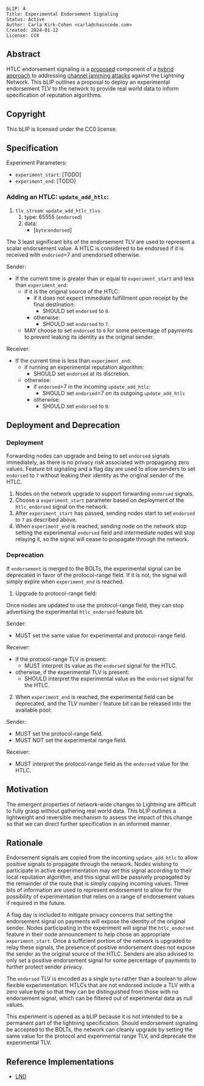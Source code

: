 ```
bLIP: 4
Title: Experimental Endorsement Signaling
Status: Active
Author: Carla Kirk-Cohen <carla@chaincode.com>
Created: 2024-01-12
License: CC0
```

## Abstract

HTLC endorsement signaling is a [proposed](https://github.com/lightning/bolts/pull/1071) 
component of a [hybrid approach](https://research.chaincode.com/2022/11/15/unjamming-lightning) 
to addressing [channel jamming attacks](https://bitcoinops.org/en/topics/channel-jamming-attacks) 
against the Lightning Network. This bLIP outlines a proposal to deploy an 
experimental endorsement TLV to the network to provide real world data to 
inform specification of reputation algorithms.

## Copyright

This bLIP is licensed under the CC0 license.

## Specification

Experiment Parameters:
* `experiment_start`: [TODO]
* `experiment_end`: [TODO]

### Adding an HTLC: `update_add_htlc`:

1. `tlv_stream`: `update_add_htlc_tlvs`
    1. type: 65555 (`endorsed`)
    2. data:
        * [`byte`:`endorsed`]

The 3 least significant bits of the endorsement TLV are used to represent a 
scalar endorsement value. A HTLC is considered to be endorsed if it is received
with `endorsed`=7 and unendorsed otherwise.

Sender:
* If the current time is greater than or equal to `experiment_start` and less 
  than `experiment_end`:
  * if it is the original source of the HTLC:
    * if it does not expect immediate fulfillment upon receipt by the 
      final destination: 
      * SHOULD set `endorsed` to `0`.
    * otherwise:  
      * SHOULD set `endorsed` to `7`.
  * MAY choose to set `endorsed` to `0` for some percentage of payments to 
    prevent leaking its identity as the original sender.

Receiver:
* If the current time is less than `experiment_end`:
  * if running an experimental reputation algorithm:
    * SHOULD set `endorsed` at its discretion.
  * otherwise: 
    * if `endorsed`=7 in the incoming `update_add_htlc`:
        * SHOULD set `endorsed`=7 on its outgoing `update_add_htlc`
    * otherwise: 
      * SHOULD set `endorsed` to `0`.

## Deployment and Deprecation

### Deployment 

Forwarding nodes can upgrade and being to set `endorsed` signals immediately, 
as there is no privacy risk associated with propagating zero values. Feature 
bit signaling and a flag day are used to allow senders to set `endorsed` to `7`
without leaking their identity as the original sender of the HTLC.

1. Nodes on the network upgrade to support forwarding `endorsed` signals. 
2. Choose a `experiment_start` parameter based on deployment of the 
  `htlc_endorsed` signal on the network.
3. After `experiment_start` has passed, sending nodes start to set `endorsed` 
   to `7` as described above.
4. When `experiment_end` is reached, sending node on the network stop setting 
   the experimental `endorsed` field and intermediate nodes will stop 
   relaying it, so the signal will cease to propagate through the network.

### Deprecation

If `endorsement` is merged to the BOLTs, the experimental signal can be
deprecated in favor of the protocol-range field. If it is not, the signal 
will simply expire when `experiment_end` is reached.

1. Upgrade to protocol-range field: 

  Once nodes are updated to use the protocol-range field, they can stop
  advertising the experimental `htlc_endorsed` feature bit.

  Sender:
  * MUST set the same value for experimental and protocol-range field.

  Receiver:
  * if the protocol-range TLV is present: 
    * MUST interpret its value as the `endorsed` signal for the HTLC.
  * otherwise, if the experimental TLV is present: 
    * SHOULD interpret the experimental value as the `endorsed` signal 
      for the HTLC.

2. When `experiment_end` is reached, the experimental field can be deprecated, 
  and the TLV number / feature bit can be released into the available pool:

  Sender: 
  * MUST set the protocol-range field.
  * MUST NOT set the experimental range field.

  Receiver: 
  * MUST interpret the protocol-range field as the `endorsed` value for the HTLC.

## Motivation

The emergent properties of network-wide changes to Lightning are difficult to 
fully grasp without gathering real world data. This bLIP outlines a lightweight
and reversible mechanism to assess the impact of this change so that we can 
direct further specification in an informed manner.

## Rationale

Endorsement signals are copied from the incoming `update_add_htlc` to allow 
positive signals to propagate through the network. Nodes wishing to participate
in active experimentation may set this signal according to their local 
reputation algorithm, and this signal will be passively propagated by the 
remainder of the route that is simply copying incoming values. Three bits of 
information are used to represent endorsement to allow for the possibility of 
experimentation that relies on a range of endorsement values if required in 
the future.

A flag day is included to mitigate privacy concerns that setting the 
endorsement signal on payments will expose the identity of the original sender.
Nodes participating in the experiment will signal the `htlc_endorsed` feature 
in their node announcement to help chose an appropriate `experiment_start`. 
Once a sufficient portion of the network is upgraded to relay these signals, the 
presence of positive endorsement does not expose the sender as the original 
source of the HTLC. Senders are also advised to only set a positive endorsement
signal for some percentage of payments to further protect sender privacy.

The `endorsed` TLV is encoded as a single `byte` rather than a boolean to allow
flexible experimentation. HTLCs that are not endorsed include a TLV with a zero
value byte so that they can be distinguished from those with no endorsement 
signal, which can be filtered out of experimental data as null values.

This experiment is opened as a bLIP because it is not intended to be a 
permanent part of the lightning specification. Should endorsement signaling be 
accepted to the BOLTs, the network can cleanly upgrade by setting the same 
value for the protocol and experimental range TLV, and deprecate the 
experimental TLV.

## Reference Implementations

* [LND](https://github.com/lightningnetwork/lnd/pull/8390)
